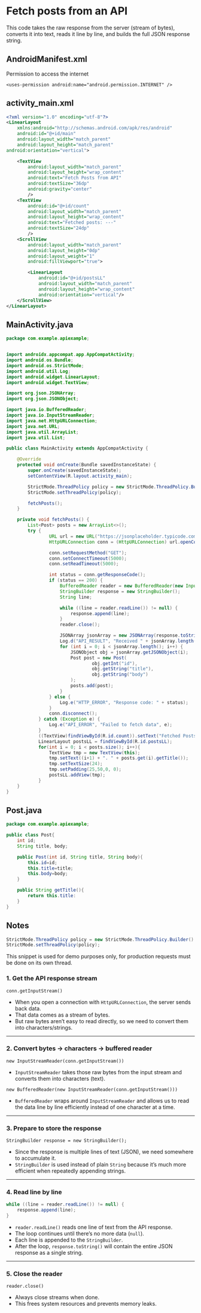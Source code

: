 # Fetch posts from an API

This code takes the raw response from the server (stream of bytes), converts it into text, reads it line by line, and builds the full JSON response string.

## AndroidManifest.xml

Permission to access the internet

``<uses-permission android:name="android.permission.INTERNET" />``

## activity_main.xml

```xml
<?xml version="1.0" encoding="utf-8"?>
<LinearLayout
    xmlns:android="http://schemas.android.com/apk/res/android"
    android:id="@+id/main"
    android:layout_width="match_parent"
    android:layout_height="match_parent"
android:orientation="vertical">

    <TextView
        android:layout_width="match_parent"
        android:layout_height="wrap_content"
        android:text="Fetch Posts from API"
        android:textSize="36dp"
        android:gravity="center"
        />
    <TextView
        android:id="@+id/count"
        android:layout_width="match_parent"
        android:layout_height="wrap_content"
        android:text="Fetched posts: ---"
        android:textSize="24dp"
        />
    <ScrollView
        android:layout_width="match_parent"
        android:layout_height="0dp"
        android:layout_weight="1"
        android:fillViewport="true">

        <LinearLayout
            android:id="@+id/postsLL"
            android:layout_width="match_parent"
            android:layout_height="wrap_content"
            android:orientation="vertical"/>
    </ScrollView>
</LinearLayout>
```

## MainActivity.java

```java
package com.example.apiexample;


import androidx.appcompat.app.AppCompatActivity;
import android.os.Bundle;
import android.os.StrictMode;
import android.util.Log;
import android.widget.LinearLayout;
import android.widget.TextView;

import org.json.JSONArray;
import org.json.JSONObject;

import java.io.BufferedReader;
import java.io.InputStreamReader;
import java.net.HttpURLConnection;
import java.net.URL;
import java.util.ArrayList;
import java.util.List;

public class MainActivity extends AppCompatActivity {

    @Override
    protected void onCreate(Bundle savedInstanceState) {
        super.onCreate(savedInstanceState);
        setContentView(R.layout.activity_main);

        StrictMode.ThreadPolicy policy = new StrictMode.ThreadPolicy.Builder().permitAll().build();
        StrictMode.setThreadPolicy(policy);

        fetchPosts();
    }

    private void fetchPosts() {
        List<Post> posts = new ArrayList<>();
        try {
                URL url = new URL("https://jsonplaceholder.typicode.com/posts");
                HttpURLConnection conn = (HttpURLConnection) url.openConnection();

                conn.setRequestMethod("GET");
                conn.setConnectTimeout(5000);
                conn.setReadTimeout(5000);

                int status = conn.getResponseCode();
                if (status == 200) {
                    BufferedReader reader = new BufferedReader(new InputStreamReader(conn.getInputStream()));
                    StringBuilder response = new StringBuilder();
                    String line;

                    while ((line = reader.readLine()) != null) {
                        response.append(line);
                    }
                    reader.close();

                    JSONArray jsonArray = new JSONArray(response.toString());
                    Log.d("API_RESULT", "Received " + jsonArray.length() + " posts");
                    for (int i = 0; i < jsonArray.length(); i++) {
                        JSONObject obj = jsonArray.getJSONObject(i);
                        Post post = new Post(
                                obj.getInt("id"),
                                obj.getString("title"),
                                obj.getString("body")
                        );
                        posts.add(post);
                    }
                } else {
                    Log.e("HTTP_ERROR", "Response code: " + status);
                }
                conn.disconnect();
            } catch (Exception e) {
                Log.e("API_ERROR", "Failed to fetch data", e);
            }
            ((TextView)findViewById(R.id.count)).setText("Fetched Posts: "+ posts.size());
            LinearLayout postsLL = findViewById(R.id.postsLL);
            for(int i = 0; i < posts.size(); i++){
                TextView tmp = new TextView(this);
                tmp.setText((i+1) + ". " + posts.get(i).getTitle());
                tmp.setTextSize(24);
                tmp.setPadding(25,50,0, 0);
                postsLL.addView(tmp);
            }
    }
}
```

## Post.java

```java
package com.example.apiexample;

public class Post{
    int id;
    String title, body;

    public Post(int id, String title, String body){
        this.id=id;
        this.title=title;
        this.body=body;
    }

    public String getTitle(){
        return this.title:
    }
}
```

## Notes

```java
StrictMode.ThreadPolicy policy = new StrictMode.ThreadPolicy.Builder().permitAll().build();
StrictMode.setThreadPolicy(policy);
```
This snippet is used for demo purposes only, for production requests must be done on its own thread.

### 1. Get the API response stream

``conn.getInputStream()``

 * When you open a connection with ``HttpURLConnection``, the server sends back data.
 * That data comes as a stream of bytes.
 * But raw bytes aren’t easy to read directly, so we need to convert them into characters/strings.
 <hr>

### 2. Convert bytes → characters → buffered reader 

``new InputStreamReader(conn.getInputStream())``

* ``InputStreamReader`` takes those raw bytes from the input stream and converts them into characters (text).

``new BufferedReader(new InputStreamReader(conn.getInputStream()))``

* ``BufferedReader`` wraps around ``InputStreamReader`` and allows us to read the data line by line efficiently instead of one character at a time.

<hr>

### 3. Prepare to store the response

``StringBuilder response = new StringBuilder();``

* Since the response is multiple lines of text (JSON), we need somewhere to accumulate it.
* ``StringBuilder`` is used instead of plain ``String`` because it’s much more efficient when repeatedly appending strings.

<hr>

### 4. Read line by line

```java
while ((line = reader.readLine()) != null) {
    response.append(line);
}
```

* ``reader.readLine()`` reads one line of text from the API response.
* The loop continues until there’s no more data (``null``).
* Each line is appended to the ``StringBuilder``.
* After the loop, ``response.toString()`` will contain the entire JSON response as a single string.

<hr>

### 5. Close the reader

``reader.close()``

* Always close streams when done.
* This frees system resources and prevents memory leaks.
